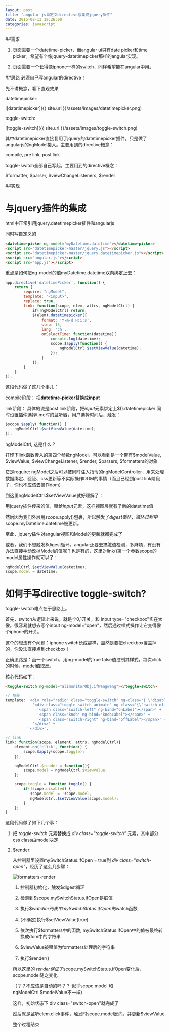 ```yaml
---
layout: post
title: "angular js自定义directive与集成jquery插件"
date: 2015-08-13 19:26:00
categories: javascript
---
```

##需求
1. 页面需要一个datetime-picker，而angular ui只有date picker和time picker。希望有个像jquery-datetimepicker那样的angular实现。

2. 页面需要一个长得像iphone一样的switch，同样希望能在angular中用。

##思路
必须自己写angular的directive！

先不讲概念，看下直观效果

datetimepicker:

![datetimepicker]({{ site.url }}/assets/images/datetimepicker.png)

toggle-switch:

![toggle-switch]({{ site.url }}/assets/images/toggle-switch.png)

其中datetimepicker直接复用了jquery的datetimepicker插件，只是做了angularjs的ngModel接入。主要用到的directive概念：

compile, pre link, post link

toggle-switch全部自己写起，主要用到的directive概念：

$formatter, $parser, $viewChangeListeners, $render

##实现

# 与jquery插件的集成

html中正常引用jquery.datetimepicker插件和angularjs

同时写自定义的<datetime-picker>

```html
<datetime-picker ng-model="myDatetime.datetime"></datetime-picker>
<script src="datetimepicker-master/jquery.js"></script>
<script src="datetimepicker-master/jquery.datetimepicker.js"></script>
<script src="angular.js"></script>
<script src="app.js"></script>
```
重点是如何把ng-model的值myDatetime.datetime双向绑定上去：

```javascript
app.directive('datetimePicker', function() {
    return {
        require: "ngModel",
        template: "<input>",
        replace: true,
        link: function(scope, elem, attrs, ngModelCtrl) {
            if(!ngModelCtrl) return;
            $(elem).datetimepicker({
                format: 'Y-m-d H:i:s',
                step: 15,
                lang: 'ch',
                onSelectTime: function(datetime){
                    console.log(datetime);
                    scope.$apply(function() {
                        ngModelCtrl.$setViewValue(datetime);
                    });
                }
            });
        }
    }
});
```

这段代码做了这几个事儿：

compile阶段：
把**datetime-picker**替换成**input**

link阶段：
具体的说是post link阶段，把*input*元素绑定上$().datetimepicker
同时设置插件选择time时的监听器，用户选择时间后，触发：

```javascript
$scope.$apply( function() {
    ngModelCtrl.$setViewValue(datetime);
});
```

ngModelCtrl, 这是什么？

打印下link函数传入的第四个参数ngModel，可以看到是一个带有$modelValue, $viewValue, $viewChangeListener, $render, $parsers, $formatters的对象

它是require: ngModel之后可以被同时注入指令的ngModelController，用来处理数据绑定、验证、css更新等不实际操作DOM的事情（而且已经到post link阶段了，你也不应该去操作dom）

到这里ngModelCtrl.$setViewValue就好理解了：

用jquery插件传来的值，赋给*input*元素，这样视图层就有了新的datetime值

然后因为我们外层用$scope.$apply()包裹，所以触发了$digest循环，循环过程中$scope.myDatetime.datetime被更新。

至此，jquery插件对angular视图和Model的更新就都完成了

或者，我们不想触发$digest循环，angular还要去搞脏值检测，多麻烦，有没有办法直接手动改掉Model的值呢？也是有的，这里对link()第一个参数scope的model属性操作就可以了：

```javascript
ngModelCtrl.$setViewValue(datetime);
scope.model = datetime;
```

# 如何手写directive toggle-switch?

toggle-switch难点在于思路上。

首先，switch从逻辑上来说，就是个0,1开关，和 input type="checkbox"实在太像。很容易就想去写个input ng-model="open"，然后通过样式操作让它变得像个iphone的开关。

这个的想法有个问题：iphone switch长成那样，显然是要把checkbox覆盖掉的，你没法直接点到checkbox！

正确思路是：画一个switch，用ng-model的true false值控制其样式，每次click的时候，model值取反。

核心代码如下：

```html
<toggle-switch ng-model="alimonitorObj.ifWangwang"></toggle-switch>
```

```javascript
// 模板
template: '<div role="radio" class="toggle-switch" ng-class="{ \'disabled\': disabled }">' +
            '<div class="toggle-switch-animate" ng-class="{\'switch-off\': !model, \'switch-on\': model}">' +
              '<span class="switch-left" ng-bind="onLabel"></span>' +
              '<span class="knob" ng-bind="knobLabel"></span>' +
              '<span class="switch-right" ng-bind="offLabel"></span>' +
            '</div>' +
          '</div>',

// link
link: function(scope, element, attrs, ngModelCtrl){
    element.on('click', function() {
        scope.$apply(scope.toggle);
    });

    ngModelCtrl.$render = function(){
        scope.model = ngModelCtrl.$viewValue;
    };

    scope.toggle = function toggle() {
        if(!scope.disabled) {
           scope.model = !scope.model;
           ngModelCtrl.$setViewValue(scope.model);
        }
    };
}
```
这段代码做了如下几个事：

1. 把 *toggle-switch* 元素替换成 *div class="toggle-switch"* 元素，其中部分css class由model决定

2. $render: 

   从控制器里设置mySwitchStatus.ifOpen = true到 *div class="switch-open"*，经历了这么几步骤：

   ![formatters-render]({{site.url}}/assets/images/formatters-render.png)

   1. 控制器初始化，触发$digest循环

   2. 检测到$scope.mySwitchStatus.ifOpen是脏值

   3. 执行$$watcher列表中 mySwitchStatus.ifOpen 的$watch函数

   4. (不确定)执行$setViewValue(true)

   5. 依次执行$formatters中的函数, mySwitchStatus.ifOpen中的值被最终转换成dom中的字符串

   6. $viewValue被赋值为formatters处理后的字符串

   7. 执行$render()

   所以这里的 $render保证了$scope.mySwitchStatus.ifOpen变化后，scope.model随之变化

   （？？不应该是自动的吗？？ 似乎scope.model 和 ngModelCtrl.$modelValue不一样）

   这样，初始状态下 div class="switch-open"就完成了

   然后就是监听elem.click事件，触发时scope.model反向，并更新$viewValue

   整个过程结束